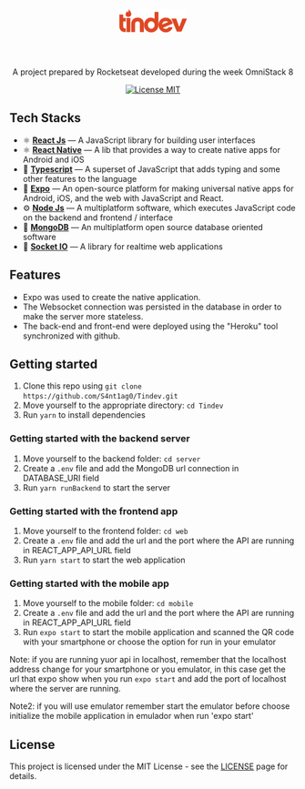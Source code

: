 <h1 align="center">
<br>
  <img src="./web/src/assets/logo.svg" alt="TinDev" width="120">
<br>
<br>
</h1>

<p align="center">A project prepared by Rocketseat developed during the week OmniStack 8</p>
<p align="center">
  <a href="https://opensource.org/licenses/MIT">
    <img src="https://img.shields.io/badge/License-MIT-blue.svg" alt="License MIT">
  </a>
</p>

## Tech Stacks

- :atom_symbol: **[React Js](https://reactjs.org)** — A JavaScript library for building user interfaces
- :atom_symbol: **[React Native](https://reactnative.dev/)** — A lib that provides a way to create native apps for Android and iOS
- :arrows_counterclockwise: **[Typescript](https://www.typescriptlang.org/)** — A superset of JavaScript that adds typing and some other features to the language
- :toolbox: **[Expo](https://expo.io/)** — An open-source platform for making universal native apps for Android, iOS, and the web with JavaScript and React.
- :gear: **[Node Js](https://nodejs.org/en/)** — A multiplatform software, which executes JavaScript code on the backend and frontend / interface
- :closed_lock_with_key: **[MongoDB](https://docs.mongodb.com/)** — An multiplatform open source database oriented software
- :rocket: **[Socket IO](https://socket.io/)** — A library for realtime web applications

## Features

* Expo was used to create the native application.
* The Websocket connection was persisted in the database in order to make the server more stateless.
* The back-end and front-end were deployed using the "Heroku" tool synchronized with github.  

## Getting started

1. Clone this repo using `git clone https://github.com/S4nt1ag0/Tindev.git`
2. Move yourself to the appropriate directory: `cd Tindev`<br />
3. Run `yarn` to install dependencies<br />

### Getting started with the backend server

1. Move yourself to the backend folder: `cd server`
2. Create a `.env` file and add the MongoDB url connection in DATABASE_URI field
3. Run `yarn runBackend` to start the server

### Getting started with the frontend app

1. Move yourself to the frontend folder: `cd web`
2. Create a `.env` file and add the url and the port where the API are running in REACT_APP_API_URL field
3. Run `yarn start` to start the web application

### Getting started with the mobile app

1. Move yourself to the mobile folder: `cd mobile`
2. Create a `.env` file and add the url and the port where the API are running in REACT_APP_API_URL field
3. Run `expo start` to start the mobile application and scanned the QR code with your smartphone or choose the option for run in your emulator

Note: if you are running yuor api in localhost, remember that the localhost address change for your smartphone or you emulator, in this case 
get the url that expo show when you run `expo start` and add the port of localhost where the server are running.

Note2: if you will use emulator remember start the emulator before choose initialize the mobile application in emulador when run 'expo start'

## License 

This project is licensed under the MIT License - see the [LICENSE](https://opensource.org/licenses/MIT) page for details.
